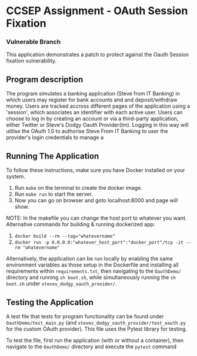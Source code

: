 # CCSEP Assignment - OAuth Session Fixation
### Vulnerable Branch

This application demonstrates a patch to protect against the Oauth Session fixation vulnerability.

## Program description
The program simulates a banking application (Steve from IT Banking) in which users may register for bank accounts and and deposit/withdraw money. Users are tracked accross different pages of the application using a 'session', which associates an identifier with each active user. Users can choose to log in by creating an account or via a third-party application, either Twitter or Steve's Dodgy Oauth Provider(tm). Logging in this way will utilise the OAuth 1.0 to authorise Steve From IT Banking to user the provider's login credentials to manage a

## Running The Application
To follow these instructions, make sure you have Docker installed on your system.

1. Run `make` on the terminal to create the docker image.
2. Run `make run` to start the server.
3. Now you can go on browser and goto localhost:8000 and page will show.

NOTE: In the makefile you can change the host port to whatever you want.
   Alternative commands for building & running dockerized app:
   1. `docker build --rm --tag="whatevername"`
   2. `docker run -p 0.0.0.0:"whatever_host_port":"docker_port"/tcp -it --rm "whatevername"`

Alternatively, the application can be run locally by enabling the same environment variables as those setup in the Dockerfile and installing all requirements within `requirements.txt`, then navigating to the `OauthDemo/` directory and running `sh boot.sh`, while simultaneously running the `sh boot.sh` under `steves_dodgy_oauth_provider/`.

## Testing the Application
A test file that tests for program functionality can be found under `OauthDemo/test_main.py` (and `steves_dodgy_oauth_provider/test_oauth.py` for the custom OAuth provider). This file uses the Pytest library for testing.

To test the file, first run the application (with or without a container), then navigate to the `OauthDemo/` directory and execute the `pytest` command